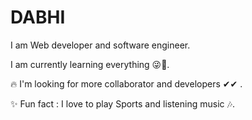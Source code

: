 # DABHI

I am Web developer and software engineer.

I am currently learning everything 😜🤣.

🔥 I'm looking for more collaborator and developers ✔✔ .

✨ Fun fact : I love to play Sports and listening music 🎶.
